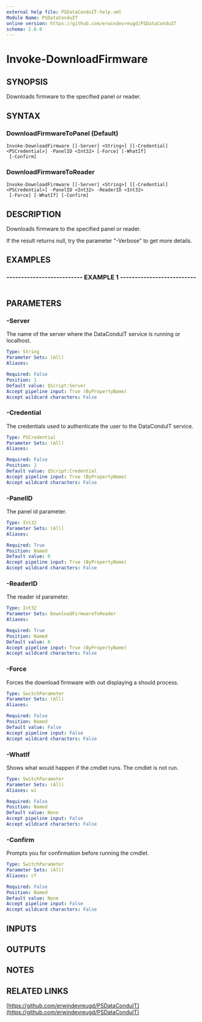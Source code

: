 ```yaml
---
external help file: PSDataConduIT-help.xml
Module Name: PSDataConduIT
online version: https://github.com/erwindevreugd/PSDataConduIT
schema: 2.0.0
---
```


# Invoke-DownloadFirmware

## SYNOPSIS
Downloads firmware to the specified panel or reader.

## SYNTAX

### DownloadFirmwareToPanel (Default)
```
Invoke-DownloadFirmware [[-Server] <String>] [[-Credential] <PSCredential>] -PanelID <Int32> [-Force] [-WhatIf]
 [-Confirm]
```

### DownloadFirmwareToReader
```
Invoke-DownloadFirmware [[-Server] <String>] [[-Credential] <PSCredential>] -PanelID <Int32> -ReaderID <Int32>
 [-Force] [-WhatIf] [-Confirm]
```

## DESCRIPTION
Downloads firmware to the specified panel or reader. 

If the result returns null, try the parameter "-Verbose" to get more details.

## EXAMPLES

### -------------------------- EXAMPLE 1 --------------------------
```

```

## PARAMETERS

### -Server
The name of the server where the DataConduIT service is running or localhost.

```yaml
Type: String
Parameter Sets: (All)
Aliases: 

Required: False
Position: 1
Default value: $Script:Server
Accept pipeline input: True (ByPropertyName)
Accept wildcard characters: False
```

### -Credential
The credentials used to authenticate the user to the DataConduIT service.

```yaml
Type: PSCredential
Parameter Sets: (All)
Aliases: 

Required: False
Position: 2
Default value: $Script:Credential
Accept pipeline input: True (ByPropertyName)
Accept wildcard characters: False
```

### -PanelID
The panel id parameter.

```yaml
Type: Int32
Parameter Sets: (All)
Aliases: 

Required: True
Position: Named
Default value: 0
Accept pipeline input: True (ByPropertyName)
Accept wildcard characters: False
```

### -ReaderID
The reader id parameter.

```yaml
Type: Int32
Parameter Sets: DownloadFirmwareToReader
Aliases: 

Required: True
Position: Named
Default value: 0
Accept pipeline input: True (ByPropertyName)
Accept wildcard characters: False
```

### -Force
Forces the download firmware with out displaying a should process.

```yaml
Type: SwitchParameter
Parameter Sets: (All)
Aliases: 

Required: False
Position: Named
Default value: False
Accept pipeline input: False
Accept wildcard characters: False
```

### -WhatIf
Shows what would happen if the cmdlet runs.
The cmdlet is not run.

```yaml
Type: SwitchParameter
Parameter Sets: (All)
Aliases: wi

Required: False
Position: Named
Default value: None
Accept pipeline input: False
Accept wildcard characters: False
```

### -Confirm
Prompts you for confirmation before running the cmdlet.

```yaml
Type: SwitchParameter
Parameter Sets: (All)
Aliases: cf

Required: False
Position: Named
Default value: None
Accept pipeline input: False
Accept wildcard characters: False
```

## INPUTS

## OUTPUTS

## NOTES

## RELATED LINKS

[https://github.com/erwindevreugd/PSDataConduIT](https://github.com/erwindevreugd/PSDataConduIT)

